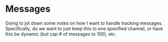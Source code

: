 # Messages

Going to jot down some notes on how I want to handle tracking messages. Specifically, do we want to just keep this to one specified channel, or have this be dynamic (but cap # of messages to 100), etc.
